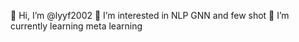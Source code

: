 👋 Hi, I’m @lyyf2002
👀 I’m interested in NLP GNN and few shot
🌱 I’m currently learning meta learning

<!---
lyyf2002/lyyf2002 is a ✨ special ✨ repository because its `README.md` (this file) appears on your GitHub profile.
You can click the Preview link to take a look at your changes.
--->
